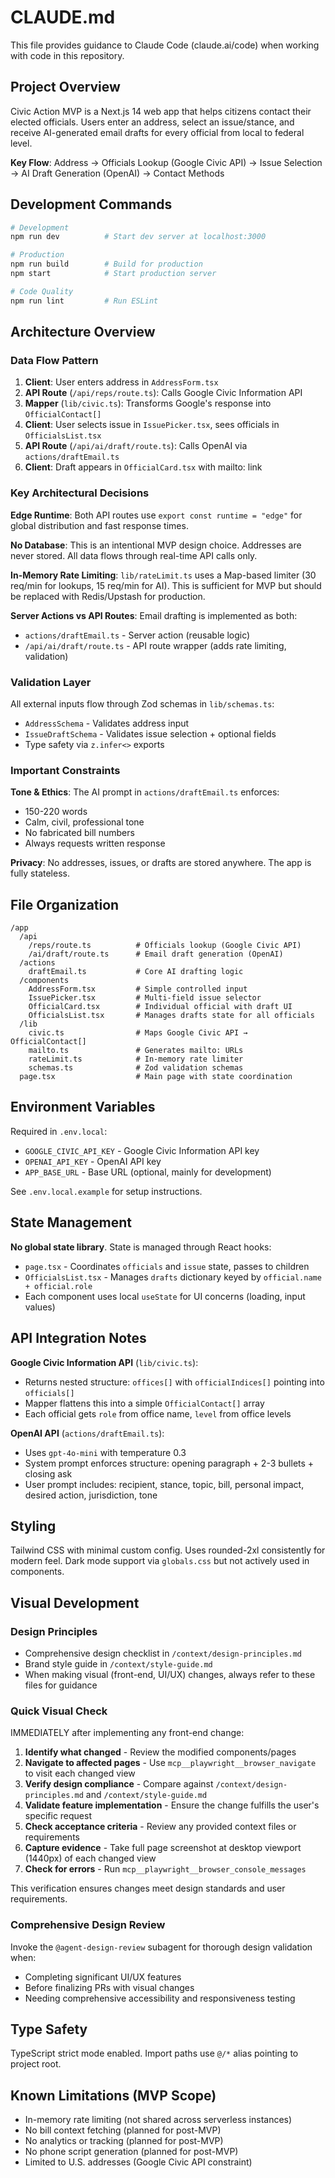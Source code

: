 # CLAUDE.md

This file provides guidance to Claude Code (claude.ai/code) when working with code in this repository.

## Project Overview

Civic Action MVP is a Next.js 14 web app that helps citizens contact their elected officials. Users enter an address, select an issue/stance, and receive AI-generated email drafts for every official from local to federal level.

**Key Flow**: Address → Officials Lookup (Google Civic API) → Issue Selection → AI Draft Generation (OpenAI) → Contact Methods

## Development Commands

```bash
# Development
npm run dev          # Start dev server at localhost:3000

# Production
npm run build        # Build for production
npm start            # Start production server

# Code Quality
npm run lint         # Run ESLint
```

## Architecture Overview

### Data Flow Pattern
1. **Client**: User enters address in `AddressForm.tsx`
2. **API Route** (`/api/reps/route.ts`): Calls Google Civic Information API
3. **Mapper** (`lib/civic.ts`): Transforms Google's response into `OfficialContact[]`
4. **Client**: User selects issue in `IssuePicker.tsx`, sees officials in `OfficialsList.tsx`
5. **API Route** (`/api/ai/draft/route.ts`): Calls OpenAI via `actions/draftEmail.ts`
6. **Client**: Draft appears in `OfficialCard.tsx` with mailto: link

### Key Architectural Decisions

**Edge Runtime**: Both API routes use `export const runtime = "edge"` for global distribution and fast response times.

**No Database**: This is an intentional MVP design choice. Addresses are never stored. All data flows through real-time API calls only.

**In-Memory Rate Limiting**: `lib/rateLimit.ts` uses a Map-based limiter (30 req/min for lookups, 15 req/min for AI). This is sufficient for MVP but should be replaced with Redis/Upstash for production.

**Server Actions vs API Routes**: Email drafting is implemented as both:
- `actions/draftEmail.ts` - Server action (reusable logic)
- `/api/ai/draft/route.ts` - API route wrapper (adds rate limiting, validation)

### Validation Layer

All external inputs flow through Zod schemas in `lib/schemas.ts`:
- `AddressSchema` - Validates address input
- `IssueDraftSchema` - Validates issue selection + optional fields
- Type safety via `z.infer<>` exports

### Important Constraints

**Tone & Ethics**: The AI prompt in `actions/draftEmail.ts` enforces:
- 150-220 words
- Calm, civil, professional tone
- No fabricated bill numbers
- Always requests written response

**Privacy**: No addresses, issues, or drafts are stored anywhere. The app is fully stateless.

## File Organization

```
/app
  /api
    /reps/route.ts          # Officials lookup (Google Civic API)
    /ai/draft/route.ts      # Email draft generation (OpenAI)
  /actions
    draftEmail.ts           # Core AI drafting logic
  /components
    AddressForm.tsx         # Simple controlled input
    IssuePicker.tsx         # Multi-field issue selector
    OfficialCard.tsx        # Individual official with draft UI
    OfficialsList.tsx       # Manages drafts state for all officials
  /lib
    civic.ts                # Maps Google Civic API → OfficialContact[]
    mailto.ts               # Generates mailto: URLs
    rateLimit.ts            # In-memory rate limiter
    schemas.ts              # Zod validation schemas
  page.tsx                  # Main page with state coordination
```

## Environment Variables

Required in `.env.local`:
- `GOOGLE_CIVIC_API_KEY` - Google Civic Information API key
- `OPENAI_API_KEY` - OpenAI API key
- `APP_BASE_URL` - Base URL (optional, mainly for development)

See `.env.local.example` for setup instructions.

## State Management

**No global state library**. State is managed through React hooks:

- `page.tsx` - Coordinates `officials` and `issue` state, passes to children
- `OfficialsList.tsx` - Manages `drafts` dictionary keyed by `official.name + official.role`
- Each component uses local `useState` for UI concerns (loading, input values)

## API Integration Notes

**Google Civic Information API** (`lib/civic.ts`):
- Returns nested structure: `offices[]` with `officialIndices[]` pointing into `officials[]`
- Mapper flattens this into a simple `OfficialContact[]` array
- Each official gets `role` from office name, `level` from office levels

**OpenAI API** (`actions/draftEmail.ts`):
- Uses `gpt-4o-mini` with temperature 0.3
- System prompt enforces structure: opening paragraph + 2-3 bullets + closing ask
- User prompt includes: recipient, stance, topic, bill, personal impact, desired action, jurisdiction, tone

## Styling

Tailwind CSS with minimal custom config. Uses rounded-2xl consistently for modern feel. Dark mode support via `globals.css` but not actively used in components.

## Visual Development

### Design Principles
- Comprehensive design checklist in `/context/design-principles.md`
- Brand style guide in `/context/style-guide.md`
- When making visual (front-end, UI/UX) changes, always refer to these files for guidance

### Quick Visual Check
IMMEDIATELY after implementing any front-end change:
1. **Identify what changed** - Review the modified components/pages
2. **Navigate to affected pages** - Use `mcp__playwright__browser_navigate` to visit each changed view
3. **Verify design compliance** - Compare against `/context/design-principles.md` and `/context/style-guide.md`
4. **Validate feature implementation** - Ensure the change fulfills the user's specific request
5. **Check acceptance criteria** - Review any provided context files or requirements
6. **Capture evidence** - Take full page screenshot at desktop viewport (1440px) of each changed view
7. **Check for errors** - Run `mcp__playwright__browser_console_messages`

This verification ensures changes meet design standards and user requirements.

### Comprehensive Design Review
Invoke the `@agent-design-review` subagent for thorough design validation when:
- Completing significant UI/UX features
- Before finalizing PRs with visual changes
- Needing comprehensive accessibility and responsiveness testing

## Type Safety

TypeScript strict mode enabled. Import paths use `@/*` alias pointing to project root.

## Known Limitations (MVP Scope)

- In-memory rate limiting (not shared across serverless instances)
- No bill context fetching (planned for post-MVP)
- No analytics or tracking (planned for post-MVP)
- No phone script generation (planned for post-MVP)
- Limited to U.S. addresses (Google Civic API constraint)
